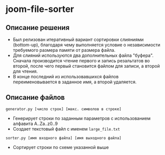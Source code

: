 # joom-file-sorter

## Описание решения
- Был релизован итеративный вариант сортировки слияниями (bottom-up), благодаря чему выполняется условие о независимости требуемого размера памяти от размера файла.
- Для слияний используются два дополнительных файла "буфера". Сначала производится чтение первого и запись резальтатов во второй, после чего первый становится файлом для записи, а второй для чтения.
- В конце последний из использовавшихся файлов переименовывается в заданное имя, а второй удаляется.


## Описание файлов
`generator.py [число строк] [макс. символов в строке]`
- Генерирует строки по заданным параметров с использованием алфавита A..Za..z0..9
- Создает текстовый файл с именем `large_file.txt`

`sorter.py [имя входного файла] [имя выходного файла]`
- Сортирует строки по схеме указанной выше
